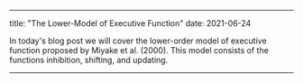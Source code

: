 ----
title: "The Lower-Model of Executive Function"
date: 2021-06-24

In today's blog post we will cover the lower-order model of executive function 
proposed by Miyake et al. (2000). This model consists of the functions inhibition, 
shifting, and updating.

----
